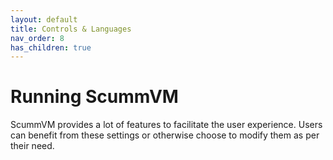 ```yaml
---
layout: default
title: Controls & Languages
nav_order: 8
has_children: true
---
```


# Running ScummVM

ScummVM provides a lot of features to facilitate the user experience. Users can benefit from these settings or otherwise choose to modify them as per their need.

